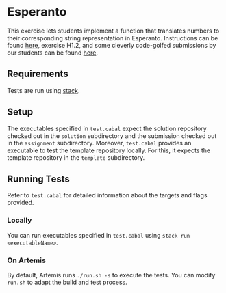 # Esperanto

This exercise lets students implement a
function that translates numbers to their corresponding string representation in Esperanto.
Instructions can be found [here](https://www21.in.tum.de/teaching/fpv/WS20/assets/ex01.pdf), exercise H1.2,
and some cleverly code-golfed submissions by our students
can be found [here](https://www21.in.tum.de/teaching/fpv/WS20/wettbewerb.html#week-1).

## Requirements

Tests are run using [stack](https://docs.haskellstack.org/en/stable/README/).

## Setup

The executables specified in `test.cabal` expect the solution repository checked out in the `solution` subdirectory and the submission checked out in the `assignment` subdirectory.
Moreover, `test.cabal` provides an executable to test the template repository locally.
For this, it expects the template repository in the `template` subdirectory.

## Running Tests

Refer to `test.cabal` for detailed information about the targets and flags provided.

### Locally

You can run executables specified in `test.cabal` using `stack run <executableName>`.

### On Artemis

By default, Artemis runs `./run.sh -s` to execute the tests.
You can modify `run.sh` to adapt the build and test process.

